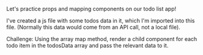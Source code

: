 Let's practice props and mapping components on our todo list app!

I've created a js file with some todos data in it, which I'm imported into this file. (Normally this data would come from an API call, not a local file). 

Challenge: Using the array map method, render a child component for each todo item in the todosData array and pass the relevant data to it.